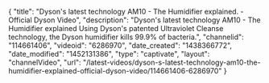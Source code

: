 {
    "title": "Dyson's latest technology AM10 - The Humidifier explained. - Official Dyson Video",
    "description": "Dyson's latest technology AM10 - The Humidifier explained Using Dyson's patented Ultraviolet Cleanse technology, the Dyson humidifier kills 99.9% of bacteria.",
    "channelid": "114661406",
    "videoid": "6286970",
    "date_created": "1438366772",
    "date_modified": "1452131386",
    "type": "captivate",
    "layout": "channelVideo",
    "url": "\/latest-videos\/dyson-s-latest-technology-am10-the-humidifier-explained-official-dyson-video\/114661406-6286970"
}
